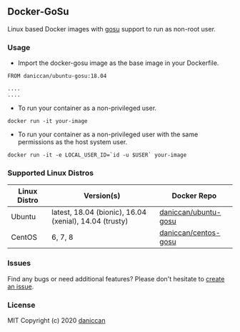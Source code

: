 ## Docker-GoSu

Linux based Docker images with [gosu](https://github.com/tianon/gosu) support to run as non-root user.

### Usage

* Import the docker-gosu image as the base image in your Dockerfile.

```
FROM daniccan/ubuntu-gosu:18.04

....
....
```

* To run your container as a non-privileged user.

```
docker run -it your-image
```

* To run your container as a non-privileged user with the same permissions as the host system user.

```
docker run -it -e LOCAL_USER_ID=`id -u $USER` your-image
```

### Supported Linux Distros

| Linux Distro         | Version(s)                                              | Docker Repo                                                           |
|----------------------|---------------------------------------------------------|-----------------------------------------------------------------------|
| Ubuntu               | latest, 18.04 (bionic), 16.04 (xenial), 14.04 (trusty)  | [daniccan/ubuntu-gosu](https://hub.docker.com/r/daniccan/ubuntu-gosu) |
| CentOS               | 6, 7, 8                                                 | [daniccan/centos-gosu](https://hub.docker.com/r/daniccan/centos-gosu) |

### Issues

Find any bugs or need additional features? Please don't hesitate to [create an issue](https://github.com/daniccan/docker-gosu/issues/new).

### License

MIT Copyright (c) 2020 [daniccan](https://github.com/daniccan)
